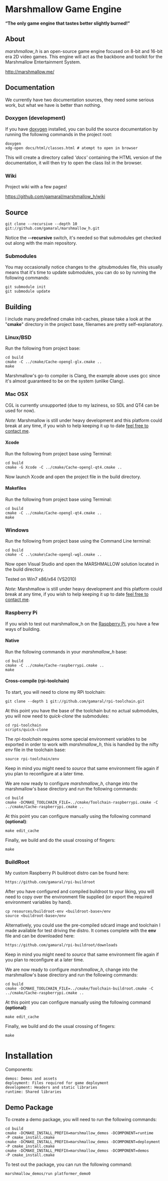 Marshmallow Game Engine
=======================

**“The only game engine that tastes better slightly burned!”**

About
-----

*marshmallow_h* is an open-source game engine focused on 8-bit and 16-bit era
2D video games. This engine will act as the backbone and toolkit for the
Marshmallow Entertainment System.

<http://marshmallow.me/>

Documentation
--------------

We currently have two documentation sources, they need some serious work, but
what we have is better than nothing.

### Doxygen (development)

If you have [doxygen](http://www.doxygen.org/) installed, you can build the
source documentation by running the following commands in the project root:

	doxygen
	xdg-open docs/html/classes.html # atempt to open in browser

This will create a directory called *'docs'* containing the HTML version of the
documentation, it will then try to open the class list in the browser.

### Wiki

Project wiki with a few pages!

<https://github.com/gamaral/marshmallow_h/wiki>

Source
------

	git clone --recursive --depth 10 git://github.com/gamaral/marshmallow_h.git

Notice the **--recursive** switch, it's needed so that submodules get checked
out along with the main repository.

### Submodules

You may occasionally notice changes to the .gitsubmodules file, this usually
means that it's time to update submodules, you can do so by running the
following commands:

	git submodule init
	git submodule update

Building
--------

I include many predefined cmake init-caches, please take a look at the
"**cmake**" directory in the project base, filenames are pretty
self-explanatory.

### Linux/BSD

Run the following from project base:

	cd build
	cmake -C ../cmake/Cache-opengl-glx.cmake ..
	make

Marshmallow's go-to compiler is Clang, the example above uses gcc since it's
almost guaranteed to be on the system (unlike Clang).

### Mac OSX

CGL is currently unsupported (due to my laziness, so SDL and QT4 can be used for
now).

*Note*: Marshmallow is still under heavy development and this platform could
break at any time, if you wish to help keeping it up to date [feel free to
contact me][gamaral].

#### Xcode

Run the following from project base using Terminal:

	cd build
	cmake -G Xcode -C ../cmake/Cache-opengl-qt4.cmake ..

Now launch Xcode and open the project file in the build directory.

#### Makefiles

Run the following from project base using Terminal:

	cd build
	cmake -C ../cmake/Cache-opengl-qt4.cmake ..
	make

### Windows

Run the following from project base using the Command Line terminal:

	cd build
	cmake -C ..\cmake\Cache-opengl-wgl.cmake ..

Now open Visual Studio and open the MARSHMALLOW solution located in the build
directory.

Tested on Win7 x86/x64 (VS2010)

*Note*: Marshmallow is still under heavy development and this platform could
break at any time, if you wish to help keeping it up to date [feel free to
contact me][gamaral].

### Raspberry Pi

If you wish to test out marshmallow_h on the [Raspberry
Pi](http://www.raspberrypi.com/), you have a few ways of building.

#### Native

Run the following commands in your *marshmallow_h* base:

	cd build
	cmake -C ../cmake/Cache-raspberrypi.cmake ..
	make

#### Cross-compile (rpi-toolchain)

To start, you will need to clone my RPi toolchain:

	git clone --depth 1 git://github.com/gamaral/rpi-toolchain.git

At this point you have the base of the toolchain but no actual submodules, you
will now need to *quick-clone* the submodules:

	cd rpi-toolchain
	scripts/quick-clone

The *rpi-toolchain* requires some special environment variables to be exported
in order to work with *marshmallow_h*, this is handled by the nifty *env* file
in the toolchain base:

	source rpi-toolchain/env

Keep in mind you might need to *source* that same environment file again if you
plan to reconfigure at a later time.

We are now ready to configure *marshmallow_h*, change into the marshmallow's
base directory and run the following commands:

	cd build
	cmake -DCMAKE_TOOLCHAIN_FILE=../cmake/Toolchain-raspberrypi.cmake -C ../cmake/Cache-raspberrypi.cmake ..

At this point you can configure manually using the following command **(optional)**:

	make edit_cache

Finally, we build and do the usual crossing of fingers:

	make

### BuildRoot

My custom Raspberry Pi buildroot distro can be found here:

	https://github.com/gamaral/rpi-buildroot

After you have configured and compiled buildroot to your liking, you will need
to copy over the environment file supplied (or export the required environment
variables by hand).

	cp resources/buildroot-env <buildroot-base>/env
	source <buildroot-base>/env

Alternatively, you could use the pre-compiled sdcard image and toolchain I made
available for test driving the distro. It comes complete with the **env** file
and can be downloaded here:

	https://github.com/gamaral/rpi-buildroot/downloads

Keep in mind you might need to *source* that same environment file again if you
plan to reconfigure at a later time.

We are now ready to configure *marshmallow_h*, change into the marshmallow's
base directory and run the following commands:

	cd build
	cmake -DCMAKE_TOOLCHAIN_FILE=../cmake/Toolchain-buildroot.cmake -C ../cmake/Cache-raspberrypi.cmake ..

At this point you can configure manually using the following command **(optional)**:

	make edit_cache

Finally, we build and do the usual crossing of fingers:

	make

# Installation

Components:

	demos: Demos and assets
	deployment: Files required for game deployment
	development: Headers and static libraries
	runtime: Shared libraries

## Demo Package

To create a demo package, you will need to run the following commands:

	cd build
	cmake -DCMAKE_INSTALL_PREFIX=marshmallow_demos -DCOMPONENT=runtime    -P cmake_install.cmake
	cmake -DCMAKE_INSTALL_PREFIX=marshmallow_demos -DCOMPONENT=deployment -P cmake_install.cmake
	cmake -DCMAKE_INSTALL_PREFIX=marshmallow_demos -DCOMPONENT=demos      -P cmake_install.cmake

To test out the package, you can run the following command:

	marshmallow_demos/run platformer_demo0

[gamaral]: mailto:g@maral.me "Guillermo A. Amaral B."
